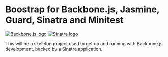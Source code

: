 # Boostrap for Backbone.js, Jasmine, Guard, Sinatra and Minitest

[![Backbone.js logo](http://documentcloud.github.com/backbone/docs/images/backbone.png)](http://documentcloud.github.com/backbone/)
[![Sinatra logo](http://www.sinatrarb.com/images/logo.gif)](http://www.sinatrarb.com/)

This will be a skeleton project used to get up and running with
Backbone.js development, backed by a Sinatra application.
